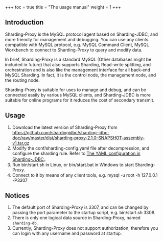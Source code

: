 +++
toc = true
title = "The usage manual"
weight = 1
+++

## Introduction

Sharding-Proxy is the MySQL protocol agent based on Sharding-JDBC, and more friendly for management and debugging. You can use any clients compatible with MySQL protocol, e.g. MySQL Command Client, MySQL Workbench to connect to Sharding-Proxy to query and modify data.

In brief, Sharding-Proxy is a standard MySQL (Other databases might be included in future) that also supports Sharding, Read-write splitting, and orchestration and is also like the management interface for all back-end MySQL Sharding. In fact, it is the control node, the management node, and the routing node.

Sharding-Proxy is suitable for uses to manage and debug, and can be connected easily by various MySQL clients, and Sharding-JDBC is more suitable for online programs for it reduces the cost of secondary transmit.

## Usage

1. Download the latest version of Sharding-Proxy from https://github.com/shardingjdbc/sharding-jdbc-doc/raw/master/dist/sharding-proxy-2.1.0-SNAPSHOT-assembly-v1.tar.gz
2. Modify the conf/sharding-config.yaml file after decompression, and configure the sharding rule. Refer to [The YAML configuration in Sharding-JDBC](/02-guide/configuration/)。
3. Run bin/start.sh in Linux, or bin/start.bat in Windows to start Sharding-Proxy.
4. Connect to it by means of any client tools, e.g. mysql -u root -h 127.0.0.1 -P3307

## Notices

1. The default port of Sharding-Proxy is 3307, and can be changed by passing the port parameter to the startup script, e.g. bin/start.sh 3308.
2. There is only one logical data source in Sharding-Proxy, named `sharding-db`.
3. Currently, Sharding-Proxy does not support authorization, therefore you can login with any username and password at startup.
